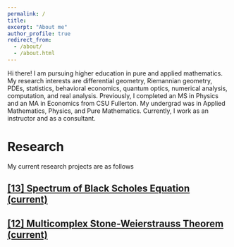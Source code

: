 ```yaml
---
permalink: /
title: 
excerpt: "About me"
author_profile: true
redirect_from: 
  - /about/
  - /about.html
---
```



Hi there! I am pursuing higher education in pure and applied mathematics. My research interests are differential geometry, Riemannian geometry, PDEs, statistics, behavioral economics, quantum optics, numerical analysis, computation, and real analysis. Previously, I completed an MS in Physics and an MA in Economics from CSU Fullerton. My undergrad was in Applied Mathematics, Physics, and Pure Mathematics. Currently, I work as an instructor and as a consultant.

# Research 
My current research projects are as follows 

## [[13] Spectrum of Black Scholes Equation (current)](https://koskarium.github.io/kon/research/specblkschls)
## [[12] Multicomplex Stone-Weierstrauss Theorem (current)](https://koskarium.github.io/kon/research/multicomsw)



